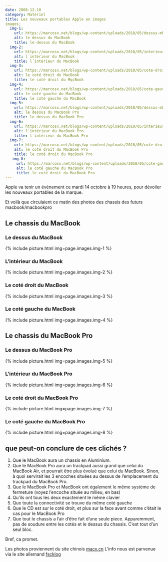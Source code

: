 ```yaml
---
date: 2008-12-10
category: Matériel
title: Les nouveaux portables Apple en images
images;
  img-1:
    url: https://marcosx.net/blogs/wp-content/uploads/2010/05/dessus-mb.jpg
    alt: le dessus du MacBook
    title: le dessus du MacBook
  img-2:
    url: https://marcosx.net/blogs/wp-content/uploads/2010/05/interieur-mb.jpg
    alt: l´intérieur du MacBook
    title: l´intérieur du MacBook
  img-3:
    url: https://marcosx.net/blogs/wp-content/uploads/2010/05/cote-droit-mb.jpg
    alt: le coté droit du MacBook
    title: le coté droit du MqcBook
  img-4:
    url: https://marcosx.net/blogs/wp-content/uploads/2010/05/cote-gauche-mb.jpg
    alt: le coté gauche du MacBook
    title: le coté gauche du MacBook 
  img-5:
    url: https://marcosx.net/blogs/wp-content/uploads/2010/05/dessus-mbp.jpg
    alt: le dessus du MacBook Pro
    title: le dessus du MacBook Pro
  img-6: 
    url: https://marcosx.net/blogs/wp-content/uploads/2010/05/interieur-mbp.jpg
    alt: l´intérieur du MacBook Pro
    title: l´intérieur du MacBook Pro
  img-7:
    url: https://marcosx.net/blogs/wp-content/uploads/2010/05/cote-droit-mbp.jpg
    alt: le coté droit du MacBook Pro
    title: le coté droit du MqcBook Pro
   img-8:
     url: https://marcosx.net/blogs/wp-content/uploads/2010/05/cote-gauche-mbp.jpg
     alt: le coté gauche du MacBook Pro
     title: le coté droit du MacBook Pro
---
```

Apple va tenir un évènement ce mardi 14 octobre à 19 heures, pour dévoiler les nouveaux portables de la marque.

Et voilà que circulaient ce matin des photos des chassis des futurs macbook/macbookpro

## Le chassis du MacBook

### Le dessus du MacBook

{% include picture.html img=page.images.img-1 %}

### L’intérieur du MacBook

{% include picture.html img=page.images.img-2 %}

### Le coté droit du MacBook

{% include picture.html img=page.images.img-3 %}

### Le coté gauche du MacBook

{% include picture.html img=page.images.img-4 %}

## Le chassis du MacBook Pro

### Le dessus du MacBook Pro

{% include picture.html img=page.images.img-5 %}

### L’intérieur du MacBook Pro

{% include picture.html img=page.images.img-6 %}

### Le coté droit du MacBook Pro

{% include picture.html img=page.images.img-7 %}

### Le coté gauche du MacBook Pro

{% include picture.html img=page.images.img-8 %}

## que peut-on conclure de ces clichés ?

1. Que le MacBook aura un chassis en Aluminium.
2. Que le MacBook Pro aura un trackpad aussi grand que celui du MacBook Air, et pourrait être plus évolué que celui du MacBook. Sinon, à quoi servirait les 3 encoches situées au dessus de l’emplacement du trackpad du MacBook Pro.
3. Que le MacBook Pro et MacBook ont également le même système de fermeture (voyez l’encoche située au milieu, en bas)
4. Qu’ils ont tous les deux exactement le même clavier
5. Que toute la connectivité se trouve du même coté gauche
6. Que le CD est sur le coté droit, et plus sur la face avant comme c’était le cas pour le MacBook Pro
7. Que tout le chassis a l’air d’être fait d’une seule piece. Apparemment, pas de soudure entre les cotés et le dessus du chassis. C’est tout d’un seul bloc.

Bref, ca promet.

Les photos proviennent du site chinois [macx.cn](https://web.archive.org/web/20210728064227/http://www.macx.cn/a/a4000I695495.htm)
L’info nous est parvenue via le site allemand [fscklog](https://web.archive.org/web/20210728064227/http://www.fscklog.com/2008/10/weitere-klare-f.html)
